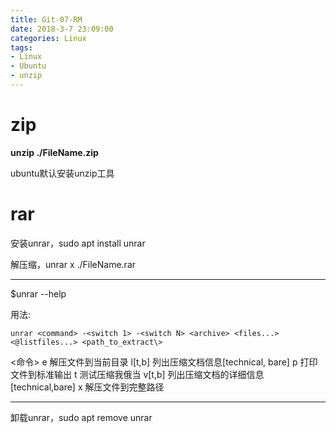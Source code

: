 ```yaml
---
title: Git-07-RM
date: 2018-3-7 23:09:00
categories: Linux
tags:
- Linux
- Ubuntu
- unzip
---
```


# zip

**unzip ./FileName.zip**

ubuntu默认安装unzip工具



# rar

安装unrar，sudo apt install unrar



解压缩，unrar x ./FileName.rar

---

$unrar --help

用法: 

```
unrar <command> -<switch 1> -<switch N> <archive> <files...><@listfiles...> <path_to_extract\>
```


<命令>
  e             解压文件到当前目录
  l[t,b]        列出压缩文档信息[technical, bare]
  p             打印文件到标准输出
  t             测试压缩我俄当
  v[t,b]       列出压缩文档的详细信息[technical,bare]
  x             解压文件到完整路径 

---



卸载unrar，sudo apt remove unrar